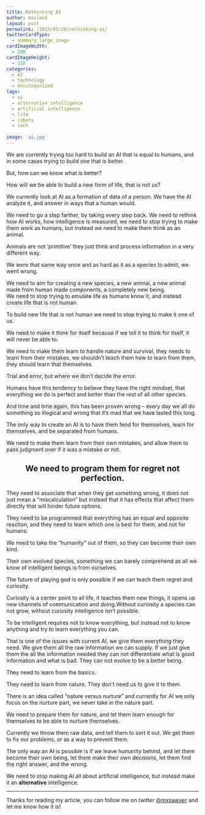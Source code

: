 ```yaml
---
title: Rethinking AI
author: macleod
layout: post
permalink: /2015/05/20/rethinking-ai/
twitterCardType:
  - summary_large_image
cardImageWidth:
  - 280
cardImageHeight:
  - 150
categories:
  - AI
  - technology
  - Uncategorized
tags:
  - ai
  - alternative intelligence
  - artificial intelligence
  - life
  - robots
  - tech
  
image: 'ai.jpg'
---
```

We are currently trying too hard to build an AI that is equal to humans, and in some cases trying to build one that is better.

But, how can we know what is better?

How will we be able to build a new form of life, that is not us?

We currently look at AI as a formation of data of a person. We have the AI analyze it, and answer in ways that a human would.

We need to go a step farther, by taking every step back. We need to rethink how AI works, how intelligence is measured, we need to stop trying to make them work as humans, but instead we need to make them think as an animal.

Animals are not &#8216;primitive&#8217; they just think and process information in a very different way.

We were that same way once and as hard as it as a species to admit, we went wrong.

We need to aim for creating a new species, a new animal, a new animal made from human made components, a completely new being.  
We need to stop trying to emulate life as humans know it, and instead create life that is not human.

To build new life that is not human we need to stop trying to make it one of us.

We need to make it think for itself because if we tell it to think for itself, it will never be able to.

We need to make them learn to handle nature and survival, they needs to learn from their mistakes, we shouldn&#8217;t teach them how to learn from them, they should learn that themselves.

Trial and error, but where we don&#8217;t decide the error.

Humans have this tendency to believe they have the right mindset, that everything we do is perfect and better than the rest of all other species.

And time and time again, this has been proven wrong &#8211; every day we all do something so illogical and wrong that it&#8217;s mad that we have lasted this long.

The only way to create an AI is to have them fend for themselves, learn for themselves, and be separated from humans.

We need to make them learn from their own mistakes, and allow them to pass judgment over if it was a mistake or not.

<h2 style="text-align: center;">
  We need to program them for regret not perfection.
</h2>

They need to associate that when they get something wrong, it does not just mean a &#8220;miscalculation&#8221; but instead that it has effects that affect them directly that will hinder future options.

They need to be programmed that everything has an equal and opposite reaction, and they need to learn which one is best for them, and not for humans.

We need to take the &#8220;humanity&#8221; out of them, so they can become their own kind.

Their own evolved species, something we can barely comprehend as all we know of intelligent beings is from ourselves.

The future of playing god is only possible if we can teach them regret and curiosity.

Curiosity is a center point to all life, it teaches them new things, it opens up new channels of communication and doing.Without curiosity a species can not grow, without curiosity intelligence isn&#8217;t possible.

To be intelligent requires not to know everything, but instead not to know anything and try to learn everything you can.

That is one of the issues with current AI, we give them everything they need. We give them all the raw information we can supply. If we just give them the all the information needed they can not differentiate what is good information and what is bad. They can not evolve to be a better being.

They need to learn from the basics.

They need to learn from nature. They don&#8217;t need us to give it to them.

There is an idea called &#8220;nature versus nurture&#8221; and currently for AI we only focus on the nurture part, we never take in the nature part.

We need to prepare them for nature, and let them learn enough for themselves to be able to nurture themselves.

Currently we throw them raw data, and tell them to sort it out. We get them to fix our problems, or as a way to prevent them.

The only way an AI is possible is if we leave humanity behind, and let them become their own being, let them make their own decisions, let them find the right answer, and the wrong.

We need to stop making AI all about artificial intelligence, but instead make it an **alternative** intelligence.

* * *

Thanks for reading my article, you can follow me on twitter <a href="http://twitter.com/mxsawyer" target="_blank">@mxsawyer</a> and let me know how it is!